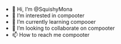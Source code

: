 - 👋 Hi, I’m @SquishyMona
- 👀 I’m interested in compooter
- 🌱 I’m currently learning compooer
- 💞️ I’m looking to collaborate on compooter
- 📫 How to reach me compooter

<!---
SquishyMona/SquishyMona is a ✨ special ✨ repository because its `README.md` (this file) appears on your GitHub profile.
You can click the Preview link to take a look at your changes.
--->
